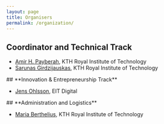 ```yaml
---
layout: page
title: Organisers
permalink: /organization/
---
```

## **Coordinator and Technical Track**
<ul>
<li><a href="https://payberah.github.io">Amir H. Payberah</a>, KTH Royal Institute of Technology</li>
<li><a href="https://www.kth.se/profile/sarunasg">Sarunas Girdzijauskas</a>, KTH Royal Institute of Technology</li>
</ul>
## **Innovation & Entrepreneurship Track**
<ul>
<li><a href="https://www.linkedin.com/in/jens-ohlsson-968b303/?originalSubdomain=se">Jens Ohlsson</a>, EIT Digital
</li>
</ul>
## **Administration and Logistics**
<ul>
<li><a href="https://www.kth.se/profile/berthel">Maria Berthelius</a>, KTH Royal Institute of Technology</li>
</ul>
